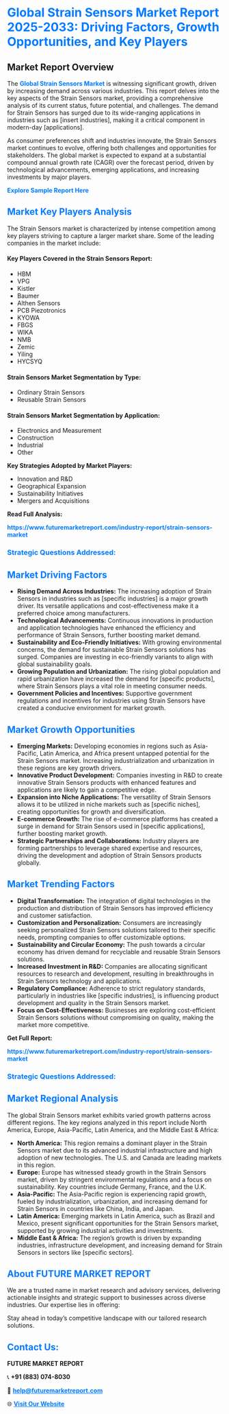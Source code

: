 <h1 style="color: #007BFF;">Global Strain Sensors Market Report 2025-2033: Driving Factors, Growth Opportunities, and Key Players</h1>

<section id="overview">
<h2>Market Report Overview</h2>
<p>The <a href="https://www.futuremarketreport.com/industry-report/strain-sensors-market" style="color: #007BFF; text-decoration: none;"><strong>Global Strain Sensors Market</strong></a> is witnessing significant growth, driven by increasing demand across various industries. This report delves into the key aspects of the Strain Sensors market, providing a comprehensive analysis of its current status, future potential, and challenges. The demand for Strain Sensors has surged due to its wide-ranging applications in industries such as [insert industries], making it a critical component in modern-day [applications].</p>
<p>As consumer preferences shift and industries innovate, the Strain Sensors market continues to evolve, offering both challenges and opportunities for stakeholders. The global market is expected to expand at a substantial compound annual growth rate (CAGR) over the forecast period, driven by technological advancements, emerging applications, and increasing investments by major players.</p>
</section>

<section id="overview">
<p><a href="https://www.futuremarketreport.com/request-sample/reportId=76303" style="color: #007BFF; text-decoration: none;"><strong>Explore Sample Report Here</strong></a></p>
</section>

<section id="key-players">
<h2 style="color: #007BFF;">Market Key Players Analysis</h2>
<p>The Strain Sensors market is characterized by intense competition among key players striving to capture a larger market share. Some of the leading companies in the market include:</p>
<h4>Key Players Covered in the Strain Sensors Report:</h4>
<ul><li>HBM</li><li>VPG</li><li>Kistler</li><li>Baumer</li><li>Althen Sensors</li><li>PCB Piezotronics</li><li>KYOWA</li><li>FBGS</li><li>WIKA</li><li>NMB</li><li>Zemic</li><li>Yiling</li><li>HYCSYQ</li></ul>
<h4>Strain Sensors Market Segmentation by Type:</h4>
<ul><li>Ordinary Strain Sensors</li><li>Reusable Strain Sensors</li></ul>

<h4>Strain Sensors Market Segmentation by Application:</h4>
<ul><li>Electronics and Measurement</li><li>Construction</li><li>Industrial</li><li>Other</li></ul>
<p><strong>Key Strategies Adopted by Market Players:</strong></p>
<ul>
<li>Innovation and R&D</li>
<li>Geographical Expansion</li>
<li>Sustainability Initiatives</li>
<li>Mergers and Acquisitions</li>
</ul>
</section>

<section>
<p><strong>Read Full Analysis: </strong></p><a href="https://www.futuremarketreport.com/industry-report/strain-sensors-market" style="color: #007BFF; text-decoration: none;"><strong>https://www.futuremarketreport.com/industry-report/strain-sensors-market</strong></a>
<h3 style="color: #007BFF;">Strategic Questions Addressed:</h3>
</section>

<section id="driving-factors">
<h2 style="color: #007BFF;">Market Driving Factors</h2>
<ul>
<li><strong>Rising Demand Across Industries:</strong> The increasing adoption of Strain Sensors in industries such as [specific industries] is a major growth driver. Its versatile applications and cost-effectiveness make it a preferred choice among manufacturers.</li>
<li><strong>Technological Advancements:</strong> Continuous innovations in production and application technologies have enhanced the efficiency and performance of Strain Sensors, further boosting market demand.</li>
<li><strong>Sustainability and Eco-Friendly Initiatives:</strong> With growing environmental concerns, the demand for sustainable Strain Sensors solutions has surged. Companies are investing in eco-friendly variants to align with global sustainability goals.</li>
<li><strong>Growing Population and Urbanization:</strong> The rising global population and rapid urbanization have increased the demand for [specific products], where Strain Sensors plays a vital role in meeting consumer needs.</li>
<li><strong>Government Policies and Incentives:</strong> Supportive government regulations and incentives for industries using Strain Sensors have created a conducive environment for market growth.</li>
</ul>
</section>

<section id="growth-opportunities">
<h2 style="color: #007BFF;">Market Growth Opportunities</h2>
<ul>
<li><strong>Emerging Markets:</strong> Developing economies in regions such as Asia-Pacific, Latin America, and Africa present untapped potential for the Strain Sensors market. Increasing industrialization and urbanization in these regions are key growth drivers.</li>
<li><strong>Innovative Product Development:</strong> Companies investing in R&D to create innovative Strain Sensors products with enhanced features and applications are likely to gain a competitive edge.</li>
<li><strong>Expansion into Niche Applications:</strong> The versatility of Strain Sensors allows it to be utilized in niche markets such as [specific niches], creating opportunities for growth and diversification.</li>
<li><strong>E-commerce Growth:</strong> The rise of e-commerce platforms has created a surge in demand for Strain Sensors used in [specific applications], further boosting market growth.</li>
<li><strong>Strategic Partnerships and Collaborations:</strong> Industry players are forming partnerships to leverage shared expertise and resources, driving the development and adoption of Strain Sensors products globally.</li>
</ul>
</section>

<section id="trending-factors">
<h2 style="color: #007BFF;">Market Trending Factors</h2>
<ul>
<li><strong>Digital Transformation:</strong> The integration of digital technologies in the production and distribution of Strain Sensors has improved efficiency and customer satisfaction.</li>
<li><strong>Customization and Personalization:</strong> Consumers are increasingly seeking personalized Strain Sensors solutions tailored to their specific needs, prompting companies to offer customizable options.</li>
<li><strong>Sustainability and Circular Economy:</strong> The push towards a circular economy has driven demand for recyclable and reusable Strain Sensors solutions.</li>
<li><strong>Increased Investment in R&D:</strong> Companies are allocating significant resources to research and development, resulting in breakthroughs in Strain Sensors technology and applications.</li>
<li><strong>Regulatory Compliance:</strong> Adherence to strict regulatory standards, particularly in industries like [specific industries], is influencing product development and quality in the Strain Sensors market.</li>
<li><strong>Focus on Cost-Effectiveness:</strong> Businesses are exploring cost-efficient Strain Sensors solutions without compromising on quality, making the market more competitive.</li>
</ul>
</section>

<section>
<p><strong>Get Full Report: </strong></p><a href="https://www.futuremarketreport.com/industry-report/strain-sensors-market" style="color: #007BFF; text-decoration: none;"><strong>https://www.futuremarketreport.com/industry-report/strain-sensors-market</strong></a>
<h3 style="color: #007BFF;">Strategic Questions Addressed:</h3>
</section>


<section id="regional-analysis">
<h2 style="color: #007BFF;">Market Regional Analysis</h2>
<p>The global Strain Sensors market exhibits varied growth patterns across different regions. The key regions analyzed in this report include North America, Europe, Asia-Pacific, Latin America, and the Middle East & Africa:</p>
<ul>
<li><strong>North America:</strong> This region remains a dominant player in the Strain Sensors market due to its advanced industrial infrastructure and high adoption of new technologies. The U.S. and Canada are leading markets in this region.</li>
<li><strong>Europe:</strong> Europe has witnessed steady growth in the Strain Sensors market, driven by stringent environmental regulations and a focus on sustainability. Key countries include Germany, France, and the U.K.</li>
<li><strong>Asia-Pacific:</strong> The Asia-Pacific region is experiencing rapid growth, fueled by industrialization, urbanization, and increasing demand for Strain Sensors in countries like China, India, and Japan.</li>
<li><strong>Latin America:</strong> Emerging markets in Latin America, such as Brazil and Mexico, present significant opportunities for the Strain Sensors market, supported by growing industrial activities and investments.</li>
<li><strong>Middle East & Africa:</strong> The region’s growth is driven by expanding industries, infrastructure development, and increasing demand for Strain Sensors in sectors like [specific sectors].</li>
</ul>
</section>

<footer>
<h2 style="color: #007BFF;">About FUTURE MARKET REPORT</h2>
<p>We are a trusted name in market research and advisory services, delivering actionable insights and strategic support to businesses across diverse industries. Our expertise lies in offering:</p>

<p>Stay ahead in today’s competitive landscape with our tailored research solutions.</p>

<h2 style="color: #007BFF;">Contact Us:</h2>
<p><strong>FUTURE MARKET REPORT</strong></p>
<p>📞 <strong>+91 (883) 074-8030</strong></p>
<p>📧 <strong><a href="mailto:help@futuremarketreport.com" style="color: #007BFF;">help@futuremarketreport.com</a></strong></p>
<p>🌐 <strong><a href="https://www.futuremarketreport.com/" style="color: #007BFF;">Visit Our Website</a></strong></p>
</footer>